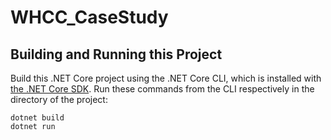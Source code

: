 # WHCC_CaseStudy

## Building and Running this Project

Build this .NET Core project using the .NET Core CLI, which is installed with [the .NET Core SDK](https://www.microsoft.com/net/download). Run
these commands from the CLI respectively in the directory of the project:

```console
dotnet build
dotnet run
```

